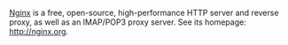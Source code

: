 <!---
    @title         Nginx
    @creator       Yichun Zhang
    @created       2011-06-21 04:22 GMT
    @modifier      YichunZhang
    @modified      2011-06-21 08:24 GMT
    @changecount   3
--->

[Nginx](nginx/) is a free, open-source, high-performance HTTP server and reverse proxy, as well as an IMAP/POP3 proxy server. See its homepage: http://nginx.org.
